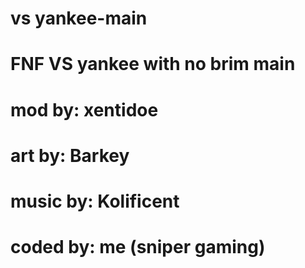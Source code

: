 # vs yankee-main
 <h1>FNF VS yankee with no brim main<h1>
 <h1>mod by: xentidoe<h1>
 <h1>art by: Barkey<h1>
 <h1>music by: Kolificent<h1>
 <h1>coded by: me (sniper gaming)<h1>
